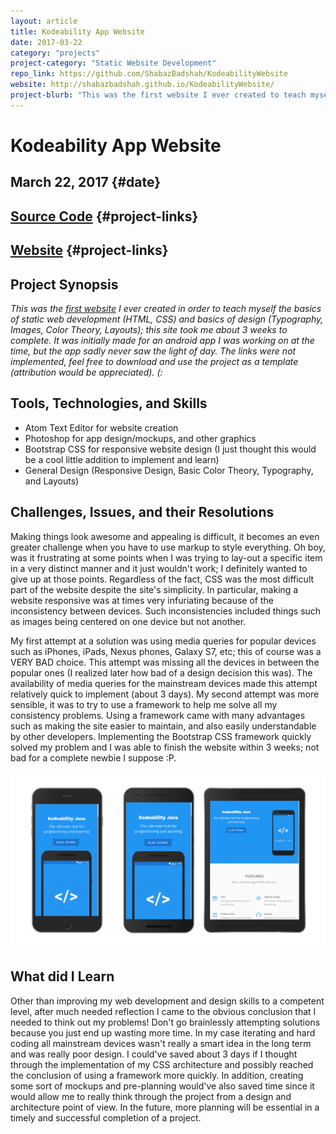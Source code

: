 ```yaml
---
layout: article
title: Kodeability App Website
date: 2017-03-22
category: "projects"
project-category: "Static Website Development"
repo_link: https://github.com/ShabazBadshah/KodeabilityWebsite
website: http://shabazbadshah.github.io/KodeabilityWebsite/
project-blurb: "This was the first website I ever created to teach myself the basics of static web development (HTML, CSS) and basics of design (Typography, Images, Color Theory, Layouts); this site took me about 3 weeks to complete. It was initially made for an android app I was working on at the time, but the app sadly never saw the light of day. The links were not implemented, feel free to download and use the project as a template (attribution would be appreciated). (:"
---
```


# Kodeability App Website

March 22, 2017 {#date}
----

[Source Code](https://github.com/ShabazBadshah/KodeabilityWebsite) {#project-links}
---

[Website](http://shabazbadshah.github.io/KodeabilityWebsite/) {#project-links} 
----

## Project Synopsis

*This was the [first website](http://shabazbadshah.com/KodeabilityWebsite/) I ever created in order to teach myself the basics of static web development (HTML, CSS) and basics of design (Typography, Images, Color Theory, Layouts); this site took me about 3 weeks to complete. It was initially made for an android app I was working on at the time, but the app sadly never saw the light of day. The links were not implemented, feel free to download and use the project as a template (attribution would be appreciated). (:*

## Tools, Technologies, and Skills

- Atom Text Editor for website creation
- Photoshop for app design/mockups, and other graphics
- Bootstrap CSS for responsive website design (I just thought this would be a cool little addition to implement and learn)
- General Design (Responsive Design, Basic Color Theory, Typography, and Layouts)

## Challenges, Issues, and their Resolutions

Making things look awesome and appealing is difficult, it becomes an even greater challenge when you have to use markup to style everything. Oh boy, was it frustrating at some points when I was trying to lay-out a specific item in a very distinct manner and it just wouldn't work; I definitely wanted to give up at those points. Regardless of the fact, CSS was the most difficult part of the website despite the site's simplicity. In particular, making a website responsive was at times very infuriating because of the inconsistency between devices. Such inconsistencies included things such as images being centered on one device but not another.

My first attempt at a solution was using media queries for popular devices such as iPhones, iPads, Nexus phones, Galaxy S7, etc; this of course was a VERY BAD choice. This attempt was missing all the devices in between the popular ones (I realized later how bad of a design decision this was). The availability of media queries for the mainstream devices made this attempt relatively quick to implement (about 3 days). My second attempt was more sensible, it was to try to use a framework to help me solve all my consistency problems. Using a framework came with many advantages such as making the site easier to maintain, and also easily understandable by other developers. Implementing the Bootstrap CSS framework quickly solved my problem and I was able to finish the website within 3 weeks; not bad for a complete newbie I suppose :P.

<div id="center-image-container">
  <img class="override-width" src="/assets/project-assets/kodeability-app-website/mockup_1.png" alt="" srcset=""/>
</div>

## What did I Learn

Other than improving my web development and design skills to a competent level, after much needed reflection I came to the obvious conclusion that I needed to think out my problems! Don't go brainlessly attempting solutions because you just end up wasting more time. In my case iterating and hard coding all mainstream devices wasn't really a smart idea in the long term and was really poor design. I could've saved about 3 days if I thought through the implementation of my CSS architecture and possibly reached the conclusion of using a framework more quickly. In addition, creating some sort of mockups and pre-planning would've also saved time since it would allow me to really think through the project from a design and architecture point of view. In the future, more planning will be essential in a timely and successful completion of a project.